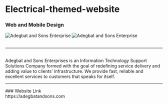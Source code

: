 # Electrical-themed-website

### Web and Mobile Design
![Adegbat and Sons Enterprise](https://res.cloudinary.com/precious24/image/upload/v1617099194/ade.jpg) ![Adegbat and Sons Enterprise](https://res.cloudinary.com/precious24/image/upload/v1617099194/adegbatSonsMobile.jpg)
<br>
<br>
<hr>
<br>
Adegbat and Sons Enterprises is an Information Technology Support Solutions Company formed with the goal of redefining service delivery and adding value to clients’ infrastructure. We provide fast, reliable and excellent services to customers that speaks for itself.
<hr>
### Website Link
<br>
https://adegbatandsons.com
